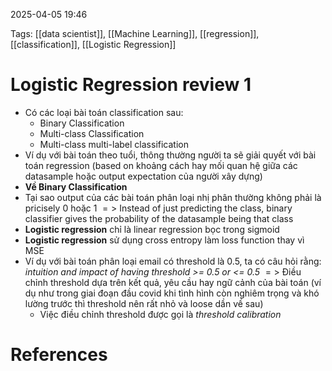 2025-04-05 19:46


Tags: [[data scientist]], [[Machine Learning]], [[regression]], [[classification]], [[Logistic Regression]]

# Logistic Regression review 1

- Có các loại bài toán classification sau:
	- Binary Classification
	- Multi-class  Classification
	- Multi-class multi-label classification
- Ví dụ với bài toán theo tuổi, thông thường người ta sẽ giải quyết với bài toán regression (based on khoảng cách hay mối quan hệ giữa các datasample hoặc output expectation của người xây dựng)
- **Về Binary Classification**
- Tại sao output của các bài toán phân loại nhị phân thường không phải là pricisely $0$ hoặc $1$
	$=>$ Instead of just predicting the class, binary classifier gives the probability of the datasample being that class
- **Logistic regression** chỉ là linear regression bọc trong sigmoid 
- **Logistic regression** sử dụng cross entropy làm loss function thay vì MSE
- Ví dụ với bài toán phân loại email có threshold là 0.5, ta có câu hỏi rằng: *intuition and impact of having threshold >= 0.5 or <= 0.5*
	$=>$ Điều chỉnh threshold dựa trên kết quả, yêu cầu hay ngữ cảnh của bài toán (ví dụ như trong giai đoạn đầu covid khi tình hình còn nghiêm trọng và khó lường trước thì threshold nên rất nhỏ và loose dần về sau)
	- Việc điều chỉnh threshold được gọi là *threshold calibration*

# References
